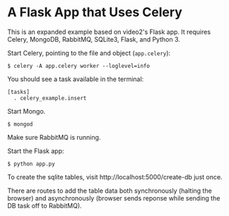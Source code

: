 # A Flask App that Uses Celery

This is an expanded example based on video2's Flask app. It requires Celery, MongoDB, RabbitMQ, SQLite3, Flask, and Python 3.

Start Celery, pointing to the file and object (`app.celery`):

```
$ celery -A app.celery worker --loglevel=info
```

You should see a task available in the terminal:

```text
[tasks]
  . celery_example.insert
```

Start Mongo.

```
$ mongod
```

Make sure RabbitMQ is running.

Start the Flask app:

```
$ python app.py
```

To create the sqlite tables, visit http://localhost:5000/create-db just once.

There are routes to add the table data both synchronously (halting the browser) and asynchronously (browser sends reponse while sending the DB task off to RabbitMQ).
